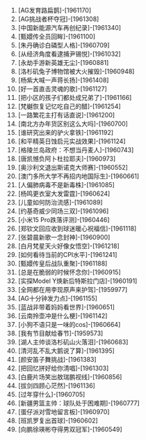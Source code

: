 
1. [AG发育路扁鹊]-[1961170]
1. [AG挑战者杯夺冠]-[1961308]
1. [中国新能源汽车再创纪录]-[1961340]
1. [甄嬛传全员回眸]-[1961100]
1. [朱丹确诊白磷型人格]-[1960709]
1. [从经济角度看逮捕尹锡悦]-[1961032]
1. [永劫手游新英雄无尘]-[1960881]
1. [洛杉矶兔子博物馆被大火摧毁]-[1960948]
1. [杨紫大喊一声蒋长扬]-[1961408]
1. [好一首直击灵魂的歌]-[1961127]
1. [把小区的孩子们都处成兄弟了]-[1961166]
1. [梵樾恢复记忆吃自己的醋]-[1961254]
1. [一路繁花主打有话直说]-[1961200]
1. [南北方办年货区别这么大吗]-[1960700]
1. [谁研究出来的驴火拿铁]-[1961192]
1. [和平精英日蚀启元实战效果]-[1961124]
1. [格陵兰岛政府：不想当丹麦人]-[1960743]
1. [唐凯憾负阿卜杜拉耶夫]-[1960973]
1. [奥沙利文退出斯诺克大师赛]-[1960552]
1. [澳门多所大学不再招内地国际生]-[1960661]
1. [人偏肺病毒不是新毒株]-[1961085]
1. [杨鸣更衣室大发雷霆]-[1960624]
1. [儿童如何防治流感]-[1961089]
1. [约基奇威少同场三双]-[1961096]
1. [小米15 Pro跌落评测]-[1960446]
1. [郑钦文回应收到球迷暖心祝福信]-[1961118]
1. [张碧晨新歌一念封神]-[1960900]
1. [白月梵星天火好像女悟空]-[1961218]
1. [如何看待当前的CPI水平]-[1961241]
1. [甄嬛传皇后战队重聚]-[1961188]
1. [总是在脆弱的时候怀念你]-[1960915]
1. [实探Model Y焕新后特斯拉门店]-[1960191]
1. [全网都在用李现原声来护驾]-[1959977]
1. [AG十分钟发力点]-[1961155]
1. [蓝战非带着妈妈看世界]-[1960651]
1. [云南拎壶冲是什么梗]-[1961142]
1. [小狗不语只是一味的cos]-[1960664]
1. [我有节目献给春节]-[1959573]
1. [湖人主帅谈洛杉矶山火落泪]-[1960683]
1. [清河乱不乱大鹅说了算]-[1961395]
1. [颜安笛子舞挑战]-[1961383]
1. [把回忆拼好给你清唱]-[1961303]
1. [白鹿片场笑出敖瑞鹏视线]-[1960856]
1. [拔剑四顾心茫然]-[1961136]
1. [过年穿什么]-[1960705]
1. [新疆男篮主帅：球队处于困难期]-[1960777]
1. [蛋仔派对雪地留言板]-[1960970]
1. [班凯罗复出首球]-[1960602]
1. [向鹏徐瑛彬夺得男双冠军]-[1960549]